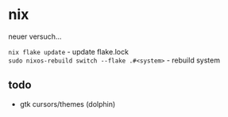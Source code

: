 # nix

neuer versuch...

`nix flake update` - update flake.lock  
`sudo nixos-rebuild switch --flake .#<system>` - rebuild system

## todo

- gtk cursors/themes (dolphin)
